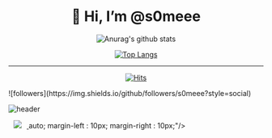 <div align=center><h1>👋 Hi, I’m @s0meee</h1></div>

<div align=center>

![Anurag's github stats](https://github-readme-stats.vercel.app/api?username=s0meee&show_icons=true&theme=radical) 

[![Top Langs](https://github-readme-stats.vercel.app/api/top-langs/?username=s0meee&layout=compact&theme=dracula)](https://github.com/metleeha)

<hr>

[![Hits](https://hits.seeyoufarm.com/api/count/incr/badge.svg?url=https%3A%2F%2Fgithub.com%2Fs0meee%2Fhit-counter&count_bg=%23D8B8F6&title_bg=%23EEA8F0&icon=reddit.svg&icon_color=%23F3F1F6&title=hits&edge_flat=false)](https://hits.seeyoufarm.com)
</div>
![followers](https://img.shields.io/github/followers/s0meee?style=social)

![header](https://capsule-render.vercel.app/api?type=waving&color=auto&height=120&animation=fadeIn&section=footer&text=👩🏻‍💻&fontAlign=70)

<a href="mailto:bijouee838@gmail.com">
    <img 
        src="https://img.shields.io/badge/Gmail-d14836?style=flat-square&logo=Gmail&logoColor=white&link=mailto:bijouee838@gmail.com"
        style="height : auto; margin-left : 10px; margin-right : 10px;"/>
</a>
</div>
</div>auto; margin-left : 10px; margin-right : 10px;"/>
</a>
</div>
